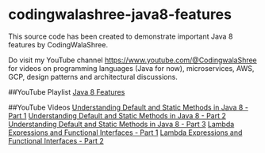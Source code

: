 # codingwalashree-java8-features

This source code has been created to demonstrate important Java 8 features by CodingWalaShree.

Do visit my YouTube channel https://www.youtube.com/@CodingwalaShree for videos on programming languages (Java for now), 
microservices, AWS, GCP, design patterns and architectural discussions.


##YouTube Playlist
[Java 8 Features](https://www.youtube.com/watch?v=meFi5pR-Y4w&list=PL0NAuwT3sREIpmVKgApk2vauQ4zWAenen&pp=iAQB)


##YouTube Videos
[Understanding Default and Static Methods in Java 8 - Part 1](https://www.youtube.com/watch?v=meFi5pR-Y4w)
[Understanding Default and Static Methods in Java 8 - Part 2](https://www.youtube.com/watch?v=0RbiKB3t0Qk)
[Understanding Default and Static Methods in Java 8 - Part 3](https://www.youtube.com/watch?v=xq3vbXNPnac)
[Lambda Expressions and Functional Interfaces - Part 1](https://www.youtube.com/watch?v=ywr5Ojc2sBA)
[Lambda Expressions and Functional Interfaces - Part 2](https://www.youtube.com/watch?v=yRagq3IAgVo)
